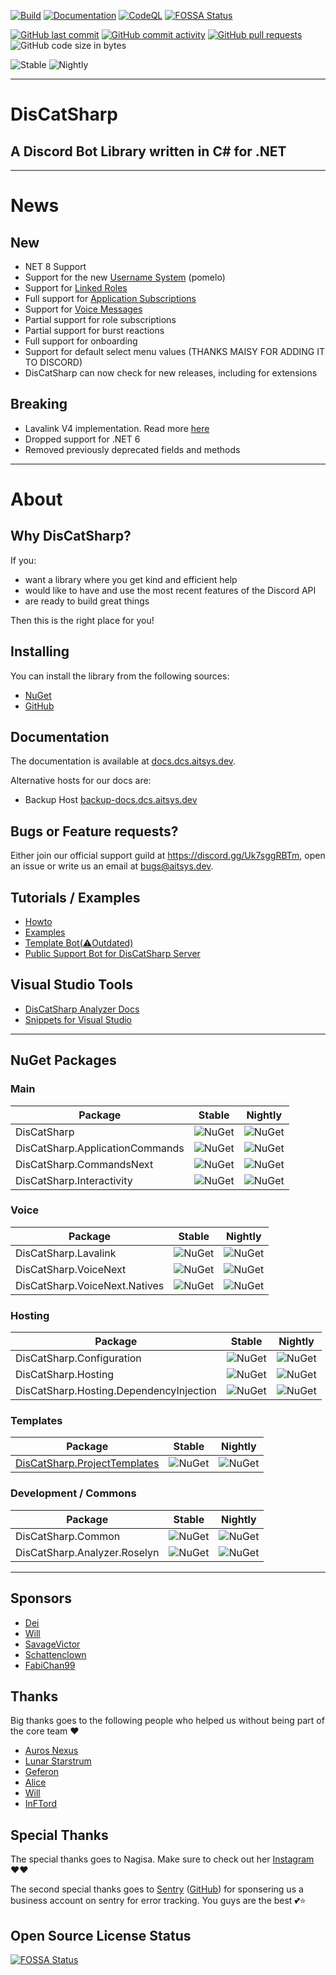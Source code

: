 [![Build](https://github.com/Aiko-IT-Systems/DisCatSharp/actions/workflows/build.yml/badge.svg)](https://github.com/Aiko-IT-Systems/DisCatSharp/actions/workflows/build.yml) [![Documentation](https://github.com/Aiko-IT-Systems/DisCatSharp/actions/workflows/documentation.yml/badge.svg)](https://github.com/Aiko-IT-Systems/DisCatSharp/actions/workflows/documentation.yml) [![CodeQL](https://github.com/Aiko-IT-Systems/DisCatSharp/actions/workflows/codeql-analysis.yml/badge.svg)](https://github.com/Aiko-IT-Systems/DisCatSharp/actions/workflows/codeql-analysis.yml) [![FOSSA Status](https://app.fossa.com/api/projects/git%2Bgithub.com%2FAiko-IT-Systems%2FDisCatSharp.svg?type=shield)](https://app.fossa.com/reports/d18d903c-f217-4d82-a7ec-e113fb147275?ref=badge_shield)

[![GitHub last commit](https://img.shields.io/github/last-commit/Aiko-IT-Systems/DisCatSharp?label=Last%20Commit&style=flat-square&logo=github)](https://aitsys.dev/source/DisCatSharp/history/) [![GitHub commit activity](https://img.shields.io/github/commit-activity/w/Aiko-IT-Systems/DisCatSharp?label=Commit%20Activity&style=flat-square&logo=github)](https://github.com/Aiko-IT-Systems/DisCatSharp/commits/main)
[![GitHub pull requests](https://img.shields.io/github/issues-pr/Aiko-IT-Systems/DisCatSharp?label=PRs&style=flat-square&logo=github&logo=gitub)](https://github.com/Aiko-IT-Systems/DisCatSharp/pulls) ![GitHub code size in bytes](https://img.shields.io/github/languages/code-size/Aiko-IT-Systems/DisCatSharp?label=Size&style=flat-square&logo=github)

![Stable](https://img.shields.io/nuget/v/DisCatSharp?color=1F8B4C&label=Stable&style=flat-square&logo=Nuget) ![Nightly](https://img.shields.io/nuget/vpre/DisCatSharp?color=AD1457&label=Nightly&style=flat-square&logo=Nuget)

----

# DisCatSharp
## A Discord Bot Library written in C# for .NET

----

# News

## New

- NET 8 Support
- Support for the new [Username System](https://dis.gd/usernames) (pomelo)
- Support for [Linked Roles](https://discord.com/build/linked-roles)
- Full support for [Application Subscriptions](https://discord.com/build/apply-now)
- Support for [Voice Messages](https://support.discord.com/hc/en-us/articles/13091096725527)
- Partial support for role subscriptions
- Partial support for burst reactions
- Full support for onboarding
- Support for default select menu values (THANKS MAISY FOR ADDING IT TO DISCORD)
- DisCatSharp can now check for new releases, including for extensions

## Breaking

- Lavalink V4 implementation. Read more [here](https://docs.dcs.aitsys.dev/articles/modules/audio/lavalink_v4/intro)
- Dropped support for .NET 6
- Removed previously deprecated fields and methods

----

# About

## Why DisCatSharp?

If you:
- want a library where you get kind and efficient help
- would like to have and use the most recent features of the Discord API
- are ready to build great things

Then this is the right place for you!

## Installing

You can install the library from the following sources:
- [NuGet](https://www.nuget.org/profiles/DisCatSharp)
- [GitHub](https://github.com/orgs/Aiko-IT-Systems/packages?tab=packages&q=DisCatSharp)

## Documentation

The documentation is available at [docs.dcs.aitsys.dev](https://docs.dcs.aitsys.dev).

Alternative hosts for our docs are:
- Backup Host [backup-docs.dcs.aitsys.dev](https://backup-docs.dcs.aitsys.dev)


## Bugs or Feature requests?

Either join our official support guild at https://discord.gg/Uk7sggRBTm, open an issue or write us an email at [bugs@aitsys.dev](mailto:bugs@aitsys.dev).

<!-- All requests are tracked at [aitsys.dev](https://aitsys.dev/proje<ct/view/1/). We currently don't do that for reasons -->

## Tutorials / Examples

* [Howto](https://docs.dcs.aitsys.dev/articles/getting_started/bot_account.html)
* [Examples](https://github.com/Aiko-IT-Systems/DisCatSharp.Examples)
* [Template Bot(:warning:Outdated)](https://github.com/Aiko-IT-Systems/DisCatSharp.TemplateBot)
* [Public Support Bot for DisCatSharp Server](https://github.com/Aiko-IT-Systems/DisCatSharp.Support)

## Visual Studio Tools
* [DisCatSharp Analyzer Docs](https://docs.dcs.aitsys.dev/vs/index)
* [Snippets for Visual Studio](https://github.com/Aiko-IT-Systems/DisCatSharp.Snippets)

----

## NuGet Packages

### Main

| Package                         | Stable                                                                                                           | Nightly                                                                                                                             |
| ------------------------------- | ---------------------------------------------------------------------------------------------------------------- | ----------------------------------------------------------------------------------------------------------------------------------- |
| DisCatSharp                     | ![NuGet](https://img.shields.io/nuget/v/DisCatSharp.svg?label=&logo=nuget&style=flat-square)                     | ![NuGet](https://img.shields.io/nuget/vpre/DisCatSharp.svg?label=&logo=nuget&style=flat-square&color=%23ff1493)                     |
| DisCatSharp.ApplicationCommands | ![NuGet](https://img.shields.io/nuget/v/DisCatSharp.ApplicationCommands.svg?label=&logo=nuget&style=flat-square) | ![NuGet](https://img.shields.io/nuget/vpre/DisCatSharp.ApplicationCommands.svg?label=&logo=nuget&style=flat-square&color=%23ff1493) |
| DisCatSharp.CommandsNext        | ![NuGet](https://img.shields.io/nuget/v/DisCatSharp.CommandsNext.svg?label=&logo=nuget&style=flat-square)        | ![NuGet](https://img.shields.io/nuget/vpre/DisCatSharp.CommandsNext.svg?label=&logo=nuget&style=flat-square&color=%23ff1493)        |
| DisCatSharp.Interactivity       | ![NuGet](https://img.shields.io/nuget/v/DisCatSharp.Interactivity.svg?label=&logo=nuget&style=flat-square)       | ![NuGet](https://img.shields.io/nuget/vpre/DisCatSharp.Interactivity.svg?label=&logo=nuget&style=flat-square&color=%23ff1493)       |

### Voice

| Package                       | Stable                                                                                                         | Nightly                                                                                                                           |
| ----------------------------- | -------------------------------------------------------------------------------------------------------------- | --------------------------------------------------------------------------------------------------------------------------------- |
| DisCatSharp.Lavalink          | ![NuGet](https://img.shields.io/nuget/v/DisCatSharp.Lavalink.svg?label=&logo=nuget&style=flat-square)          | ![NuGet](https://img.shields.io/nuget/vpre/DisCatSharp.Lavalink.svg?label=&logo=nuget&style=flat-square&color=%23ff1493)          |
| DisCatSharp.VoiceNext         | ![NuGet](https://img.shields.io/nuget/v/DisCatSharp.VoiceNext.svg?label=&logo=nuget&style=flat-square)         | ![NuGet](https://img.shields.io/nuget/vpre/DisCatSharp.VoiceNext.svg?label=&logo=nuget&style=flat-square&color=%23ff1493)         |
| DisCatSharp.VoiceNext.Natives | ![NuGet](https://img.shields.io/nuget/v/DisCatSharp.VoiceNext.Natives.svg?label=&logo=nuget&style=flat-square) | ![NuGet](https://img.shields.io/nuget/vpre/DisCatSharp.VoiceNext.Natives.svg?label=&logo=nuget&style=flat-square&color=%23ff1493) |

### Hosting

| Package                                 | Stable                                                                                                                   | Nightly                                                                                                                                     |
| --------------------------------------- | ------------------------------------------------------------------------------------------------------------------------ | ------------------------------------------------------------------------------------------------------------------------------------------- |
| DisCatSharp.Configuration               | ![NuGet](https://img.shields.io/nuget/v/DisCatSharp.Configuration.svg?label=&logo=nuget&style=flat-square)               | ![NuGet](https://img.shields.io/nuget/vpre/DisCatSharp.Configuration.svg?label=&logo=nuget&color=%23ff1493&style=flat-square)               |
| DisCatSharp.Hosting                     | ![NuGet](https://img.shields.io/nuget/v/DisCatSharp.Hosting.svg?label=&logo=nuget&style=flat-square)                     | ![NuGet](https://img.shields.io/nuget/vpre/DisCatSharp.Hosting.svg?label=&logo=nuget&color=%23ff1493&style=flat-square)                     |
| DisCatSharp.Hosting.DependencyInjection | ![NuGet](https://img.shields.io/nuget/v/DisCatSharp.Hosting.DependencyInjection.svg?label=&logo=nuget&style=flat-square) | ![NuGet](https://img.shields.io/nuget/vpre/DisCatSharp.Hosting.DependencyInjection.svg?label=&logo=nuget&color=%23ff1493&style=flat-square) |

### Templates

| Package                                                                                         | Stable                                                                                                        | Nightly                                                                                                                          |
| ----------------------------------------------------------------------------------------------- | ------------------------------------------------------------------------------------------------------------- | -------------------------------------------------------------------------------------------------------------------------------- |
| [DisCatSharp.ProjectTemplates](https://github.com/Aiko-IT-Systems/DisCatSharp.ProjectTemplates) | ![NuGet](https://img.shields.io/nuget/v/DisCatSharp.ProjectTemplates.svg?label=&logo=nuget&style=flat-square) | ![NuGet](https://img.shields.io/nuget/vpre/DisCatSharp.ProjectTemplates.svg?label=&logo=nuget&color=%23ff1493&style=flat-square) |

### Development / Commons

| Package                      | Stable                                                                                                        | Nightly                                                                                                                          |
| ---------------------------- | ------------------------------------------------------------------------------------------------------------- | -------------------------------------------------------------------------------------------------------------------------------- |
| DisCatSharp.Common           | ![NuGet](https://img.shields.io/nuget/v/DisCatSharp.Common.svg?label=&logo=nuget&style=flat-square)           | ![NuGet](https://img.shields.io/nuget/vpre/DisCatSharp.Common.svg?label=&logo=nuget&style=flat-square&color=%23ff1493)           |
| DisCatSharp.Analyzer.Roselyn | ![NuGet](https://img.shields.io/nuget/v/DisCatSharp.Analyzer.Roselyn.svg?label=&logo=nuget&style=flat-square) | ![NuGet](https://img.shields.io/nuget/vpre/DisCatSharp.Analyzer.Roselyn.svg?label=&logo=nuget&style=flat-square&color=%23ff1493) |


----

## Sponsors

- [Dei](https://github.com/DeividasKaza)
- [Will](https://github.com/villChurch)
- [SavageVictor](https://github.com/SavageVictor)
- [Schattenclown](https://github.com/Schattenclown)
- [FabiChan99](https://github.com/FabiChan99)

## Thanks

Big thanks goes to the following people who helped us without being part of the core team ♥️
- [Auros Nexus](https://github.com/Auros)
- [Lunar Starstrum](https://github.com/OoLunar)
- [Geferon](https://github.com/geferon)
- [Alice](https://github.com/QuantuChi)
- [Will](https://github.com/villChurch)
- [InFTord](https://github.com/InFTord)

## Special Thanks

The special thanks goes to Nagisa. Make sure to check out her [Instagram](https://www.instagram.com/nagisaarts_/) ♥️♥️

The second special thanks goes to [Sentry](https://sentry.io) ([GitHub](https://github.com/getsentry/)) for sponsering us a business account on sentry for error tracking.
You guys are the best 💕⭐

## Open Source License Status

[![FOSSA Status](https://app.fossa.com/api/projects/git%2Bgithub.com%2FAiko-IT-Systems%2FDisCatSharp.svg?type=large)](https://app.fossa.com/reports/d18d903c-f217-4d82-a7ec-e113fb147275?ref=badge_large)
